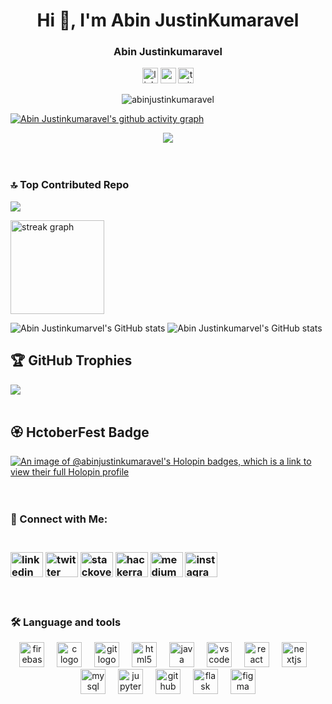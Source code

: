 <h1 align="center">Hi 👋, I'm Abin JustinKumaravel</h1>
<h3 align="center">Abin Justinkumaravel</h3>
<div align="center">
  <img src="https://img.shields.io/static/v1?message=LinkedIn&logo=linkedin&label=&color=0077B5&logoColor=white&labelColor=&style=for-the-badge" height="25" alt="linkedin logo"  />
  <img src="https://img.shields.io/static/v1?message=Youtube&logo=youtube&label=&color=FF0000&logoColor=white&labelColor=&style=for-the-badge" height="25" alt="youtube logo"  />
  <img src="https://img.shields.io/static/v1?message=Twitter&logo=twitter&label=&color=1DA1F2&logoColor=white&labelColor=&style=for-the-badge" height="25" alt="twitter logo"  />
</div>
<p align="center"> <img src="https://komarev.com/ghpvc/?username=abinjustinkumaravel&label=Profile%20views&color=0e75b6&style=flat" alt="abinjustinkumaravel" /> </p>

[![Abin Justinkumaravel's github activity graph](https://github-readme-activity-graph.vercel.app/graph?username=abinjustinkumaravel&bg_color=0000&color=ffff&line=0FFF50&point=0FFF50&area=true&hide_border=true)](https://github.com/ashutosh00710/github-readme-activity-graph)

<div align="center">
  <img src="https://profile-counter.glitch.me/abinjustinkumaravel/count.svg?"  />
</div>
 <br>
 <br>

 ### 🔝 Top Contributed Repo
![](https://github-contributor-stats.vercel.app/api?username=abinjustinkumaravel&limit=5&theme=dark&combine_all_yearly_contributions=true)
<div align="left">
  <img src="https://streak-stats.demolab.com?user=abinjustinkumaravel&locale=en&mode=daily&theme=dark&hide_border=false&border_radius=5&order=3" height="150" alt="streak graph"  />
</div>

![Abin Justinkumarvel's GitHub stats](https://github-readme-stats.vercel.app/api?username=abinjustinkumaravel&show_icons=true&theme=radical) 
![Abin Justinkumarvel's GitHub stats](https://github-readme-stats.vercel.app/api/top-langs/?username=abinjustinkumaravel&theme=dark&hide_border=false&include_all_commits=false&count_private=false&layout=compact) 

## 🏆 GitHub Trophies

  ![](https://github-profile-trophy.vercel.app/?username=abinjustinkumaravel&theme=radical&no-frame=false&no-bg=true&margin-w=4)
 <br>
 <br>
 
## 🏵️ HctoberFest Badge
 [![An image of @abinjustinkumaravel's Holopin badges, which is a link to view their full Holopin profile](https://holopin.me/abinjustinkumaravel)](https://holopin.io/@abinjustinkumaravel)
  <br>
 <br>
<br clear="both">
<div align="left">
  
<h3>🚀 Connect with Me:<h3>
 <br>
  <img src="https://raw.githubusercontent.com/maurodesouza/profile-readme-generator/master/src/assets/icons/social/linkedin/default.svg" width="52" height="40" alt="linkedin logo"  />
  <img src="https://raw.githubusercontent.com/maurodesouza/profile-readme-generator/master/src/assets/icons/social/twitter/default.svg" width="52" height="40" alt="twitter logo"  />
  <img src="https://raw.githubusercontent.com/maurodesouza/profile-readme-generator/master/src/assets/icons/social/stackoverflow/default.svg" width="52" height="40" alt="stackoverflow logo"  />
  <img src="https://raw.githubusercontent.com/maurodesouza/profile-readme-generator/master/src/assets/icons/social/hackerrank/default.svg" width="52" height="40" alt="hackerrank logo"  />
  <img src="https://raw.githubusercontent.com/maurodesouza/profile-readme-generator/master/src/assets/icons/social/medium/default.svg" width="52" height="40" alt="medium logo"  />
  <img src="https://raw.githubusercontent.com/maurodesouza/profile-readme-generator/master/src/assets/icons/social/instagram/default.svg" width="52" height="40" alt="instagram logo"  />
</div>


<br clear="both">

<h3 align="left">🛠 Language and tools</h3>

<div align="center">
  <img src="https://cdn.jsdelivr.net/gh/devicons/devicon/icons/firebase/firebase-plain.svg" height="40" alt="firebase logo"  />
  <img width="12" />
  <img src="https://cdn.jsdelivr.net/gh/devicons/devicon/icons/c/c-original.svg" height="40" alt="c logo"  />
  <img width="12" />
  <img src="https://cdn.jsdelivr.net/gh/devicons/devicon/icons/git/git-original.svg" height="40" alt="git logo"  />
  <img width="12" />
  <img src="https://cdn.jsdelivr.net/gh/devicons/devicon/icons/html5/html5-original.svg" height="40" alt="html5 logo"  />
  <img width="12" />
  <img src="https://cdn.jsdelivr.net/gh/devicons/devicon/icons/java/java-original.svg" height="40" alt="java logo"  />
  <img width="12" />
  <img src="https://cdn.jsdelivr.net/gh/devicons/devicon/icons/vscode/vscode-original.svg" height="40" alt="vscode logo"  />
  <img width="12" />
  <img src="https://cdn.jsdelivr.net/gh/devicons/devicon/icons/react/react-original.svg" height="40" alt="react logo"  />
  <img width="12" />
  <img src="https://cdn.jsdelivr.net/gh/devicons/devicon/icons/nextjs/nextjs-original.svg" height="40" alt="nextjs logo"  />
  <img width="12" />
  <img src="https://cdn.jsdelivr.net/gh/devicons/devicon/icons/mysql/mysql-original.svg" height="40" alt="mysql logo"  />
  <img width="12" />
  <img src="https://cdn.jsdelivr.net/gh/devicons/devicon/icons/jupyter/jupyter-original.svg" height="40" alt="jupyter logo"  />
  <img width="12" />
  <img src="https://cdn.jsdelivr.net/gh/devicons/devicon/icons/github/github-original.svg" height="40" alt="github logo"  />
  <img width="12" />
  <img src="https://cdn.jsdelivr.net/gh/devicons/devicon/icons/flask/flask-original.svg" height="40" alt="flask logo"  />
  <img width="12" />
  <img src="https://cdn.jsdelivr.net/gh/devicons/devicon/icons/figma/figma-original.svg" height="40" alt="figma logo"  />
</div>
